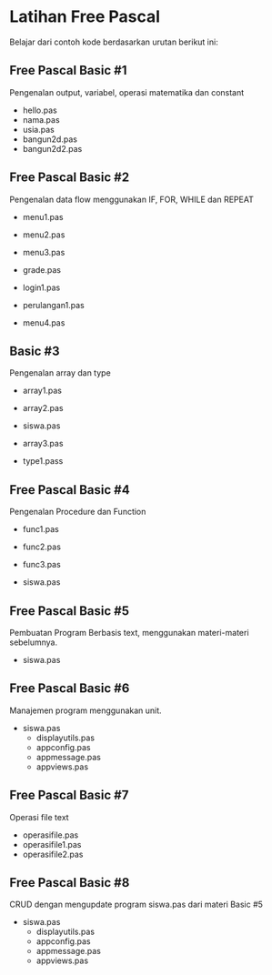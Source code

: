 # Latihan Free Pascal

Belajar dari contoh kode berdasarkan urutan berikut ini:

## Free Pascal Basic #1

Pengenalan output, variabel, operasi matematika dan constant

- hello.pas
- nama.pas
- usia.pas
- bangun2d.pas
- bangun2d2.pas

## Free Pascal Basic #2

Pengenalan data flow menggunakan IF, FOR, WHILE dan REPEAT

- menu1.pas

- menu2.pas

- menu3.pas

- grade.pas

- login1.pas

- perulangan1.pas

- menu4.pas

## Basic #3

Pengenalan array dan type

- array1.pas

- array2.pas

- siswa.pas

- array3.pas

- type1.pass

## Free Pascal Basic #4

Pengenalan Procedure dan Function

- func1.pas

- func2.pas

- func3.pas

- siswa.pas

## Free Pascal Basic #5

Pembuatan Program Berbasis text, menggunakan materi-materi sebelumnya.

- siswa.pas

## Free Pascal Basic #6

Manajemen program menggunakan unit.

- siswa.pas
    * displayutils.pas
    * appconfig.pas
    * appmessage.pas
    * appviews.pas 

## Free Pascal Basic #7

Operasi file text

- operasifile.pas
- operasifile1.pas
- operasifile2.pas

## Free Pascal Basic #8

CRUD dengan mengupdate program siswa.pas dari materi Basic #5

- siswa.pas
  * displayutils.pas
  * appconfig.pas
  * appmessage.pas
  * appviews.pas


